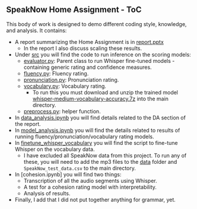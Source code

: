 ## SpeakNow Home Assignment - ToC

This body of work is designed to demo different coding style, knowledge, and analysis. It contains:
* A report summarizing the Home Assignment is in [report.pptx](./report.pptx)
    * In the report I also discuss scaling these results.
* Under [src](./src) you will find the code to run inference on the scoring models:
    * [evaluator.py](./src/evaluator.py): Parent class to run Whisper fine-tuned models - containing generic rating and confidence measures.
    * [fluency.py](./src/fluency.py): Fluency rating.
    * [pronunciation.py](./src/pronunciation.py): Pronunciation rating.
    * [vocabulary.py](./src/vocabulary.py): Vocabulary rating.
        * To run this you must download and unzip the trained model [whisper-medium-vocabulary-accuracy.7z](https://1drv.ms/u/s!AjZC9GwJFmuHgs9ryeSYPIle-WBmEA?e=mSBN1X) into the main directory.
    * [preprocess.py](./src/preprocess.py): helper function.
* In [data_analysis.ipynb](./data_analysis.ipynb) you will find details related to the DA section of the report.
* In [model_analysis.ipynb](./model_analysis.ipynb) you will find the details related to results of running fluency/pronunciation/vocabulary rating models.
* In [finetune_whisper_vocabulary](./finetune_whisper_vocabulary.py) you will find the script to fine-tune Whisper on the vocabulary data.
    * I have excluded all SpeakNow data from this project. To run any of these, you will need to add the mp3 files to the [data](./data/) folder and `SpeakNow_test_data.csv` to the main directory.
* In [cohesion.ipynb] you will find two things:
    * Transcription of all the audio segments using Whisper.
    * A test for a cohesion rating model with interpretability.
    * Analysis of results.
* Finally, I add that I did not put together anything for grammar, yet.
